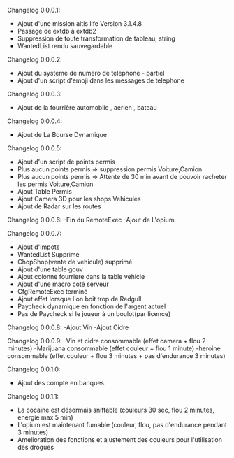 Changelog 0.0.0.1:
  - Ajout d'une mission altis life Version 3.1.4.8
  - Passage de extdb à extdb2
  - Suppression de toute transformation de tableau, string
  - WantedList rendu sauvegardable

Changelog 0.0.0.2:
  - Ajout du systeme de numero de telephone - partiel
  - Ajout d'un script d'emoji dans les messages de telephone

Changelog 0.0.0.3:
  - Ajout de la fourrière automobile , aerien , bateau

Changelog 0.0.0.4:
  - Ajout de La Bourse Dynamique

 Changelog 0.0.0.5:
  - Ajout d'un script de points permis
  - Plus aucun points permis => suppression permis Voiture,Camion
  - Plus aucun points permis => Attente de 30 min avant de pouvoir racheter les permis Voiture,Camion
  - Ajout Table Permis
  - Ajout Camera 3D pour les shops Vehicules
  - Ajout de Radar sur les routes

 Changelog 0.0.0.6:
  -Fin du RemoteExec
  -Ajout de L'opium

 Changelog 0.0.0.7:
  - Ajout d'Impots
  - WantedList Supprimé
  - ChopShop(vente de vehicule) supprimé
  - Ajout d'une table gouv
  - Ajout colonne fourriere dans la table vehicle
  - Ajout d'une macro coté serveur
  - CfgRemoteExec terminé
  - Ajout effet lorsque l'on boit trop de Redgull
  - Paycheck dynamique en fonction de l'argent actuel
  - Pas de Paycheck si le joueur à un boulot(par licence)

 Changelog 0.0.0.8:
  -Ajout Vin
  -Ajout Cidre

Changelog 0.0.0.9:
  -Vin et cidre consommable (effet camera + flou 2 minutes)
  -Marijuana consommable (effet couleur + flou 1 minute)
  -heroine consommable (effet couleur + flou 3 minutes + pas d'endurance 3 minutes)

Changelog 0.0.1.0:
  - Ajout des compte en banques.

Changelog 0.0.1.1:
  - La cocaine est désormais sniffable (couleurs 30 sec, flou 2 minutes, energie max 5 min)
  - L'opium est maintenant fumable (couleur, flou, pas d'endurance pendant 3 minutes)
  - Amelioration des fonctions et ajustement des couleurs pour l'utilisation des drogues